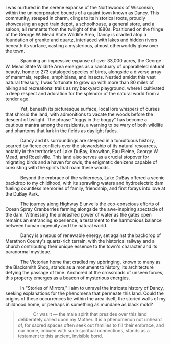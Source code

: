 <p>I&nbsp;was nurtured in the serene expanse of the Northwoods of Wisconsin, within the unincorporated bounds of a quaint town known as Dancy. This community, steeped in charm, clings to its historical roots, proudly showcasing an aged train depot, a schoolhouse, a general store, and a saloon, all remnants from the twilight of the 1880s. Positioned on the fringe of the George W.&nbsp;Mead State Wildlife Area, Dancy is cradled atop a foundation of granite and quartz, interlaced with lakes and hidden rivers beneath its surface, casting a mysterious, almost otherworldly glow over the town.</p><p>&nbsp;&nbsp;&nbsp;&nbsp;&nbsp;&nbsp;&nbsp;&nbsp;&nbsp;&nbsp;&nbsp; Spanning an impressive expanse of over 33,000 acres, the George W. Mead State Wildlife Area emerges as a sanctuary of unparalleled natural beauty, home to 273 cataloged species of birds, alongside a diverse array of mammals, reptiles, amphibians, and insects. Nestled amidst this vast natural treasury, I was fortunate to grow up with more than 80 miles of hiking and recreational trails as my backyard playground, where I cultivated a deep respect and adoration for the splendor of the natural world from a tender age.</p><p>&nbsp;&nbsp;&nbsp;&nbsp;&nbsp;&nbsp;&nbsp;&nbsp;&nbsp;&nbsp;&nbsp; Yet, beneath its picturesque surface, local lore whispers of curses that shroud the land, with admonitions to vacate the woods before the descent of twilight. The phrase "foggy in the boggy" has become a cautious mantra among the residents, a warning to be wary of both wildlife and phantoms that lurk in the fields as daylight fades.</p><p>&nbsp;&nbsp;&nbsp;&nbsp;&nbsp;&nbsp;&nbsp;&nbsp;&nbsp;&nbsp;&nbsp; Dancy and its surroundings are steeped in a tumultuous history, scarred by fierce conflicts over the stewardship of its natural resources, notably in the territories of Lake DuBay, Knowlton, Eau Pleine, George W. Mead, and Rozellville. This land also serves as a crucial stopover for migrating birds and a haven for owls, the enigmatic denizens capable of coexisting with the spirits that roam these woods. &nbsp;&nbsp;&nbsp;&nbsp;&nbsp;&nbsp;&nbsp;&nbsp;&nbsp;&nbsp;&nbsp;</p><p>&nbsp;&nbsp;&nbsp;&nbsp;&nbsp;&nbsp;&nbsp;&nbsp;&nbsp;&nbsp;&nbsp; Beyond the embrace of the wilderness, Lake DuBay offered a scenic backdrop to my childhood, with its sprawling waters and hydroelectric dam fueling countless memories of family, friendship, and first forays into love at the DuBay Park.</p><p>&nbsp;&nbsp;&nbsp;&nbsp;&nbsp;&nbsp;&nbsp;&nbsp;&nbsp;&nbsp;&nbsp; The journey along Highway E unveils the eco-conscious efforts of Ocean Spray Cranberries farming alongside the awe-inspiring spectacle of the dam. Witnessing the unleashed power of water as the gates open remains an entrancing experience, a testament to the harmonious balance between human ingenuity and the natural world.</p><p>&nbsp;&nbsp;&nbsp;&nbsp;&nbsp;&nbsp;&nbsp;&nbsp;&nbsp;&nbsp;&nbsp; Dancy is a nexus of renewable energy, set against the backdrop of Marathon County's quartz-rich terrain, with the historical railway and a church contributing their unique essence to the town's character and its paranormal mystique.</p><p>&nbsp;&nbsp;&nbsp;&nbsp;&nbsp;&nbsp;&nbsp;&nbsp;&nbsp;&nbsp;&nbsp; The Victorian home that cradled my upbringing, known to many as the Blacksmith Shop, stands as a monument to history, its architecture defying the passage of time. Anchored at the crossroads of unseen forces, this property emerges as a beacon of mysterious energies.</p><p>&nbsp;&nbsp;&nbsp;&nbsp;&nbsp;&nbsp;&nbsp;&nbsp;&nbsp;&nbsp;&nbsp; In "Stories of Mirrors," I aim to unravel the intricate history of Dancy, seeking explanations for the phenomena that permeate this land. Could the origins of these occurrences lie within the area itself, the storied walls of my childhood home, or perhaps in something as mundane as black mold? &nbsp;&nbsp;&nbsp;&nbsp;&nbsp;&nbsp;&nbsp;</p><blockquote><p>&nbsp;&nbsp;&nbsp;&nbsp;&nbsp;&nbsp;&nbsp;&nbsp;&nbsp;&nbsp;&nbsp; Or was it — the male spirit that presides over this land deliberately called upon my Mother. It is a phenomenon not unheard of, for sacred spaces often seek out families to fill their embrace, and our home, imbued with such spiritual connections, stands as a testament to this ancient, invisible bond.&nbsp;</p></blockquote>